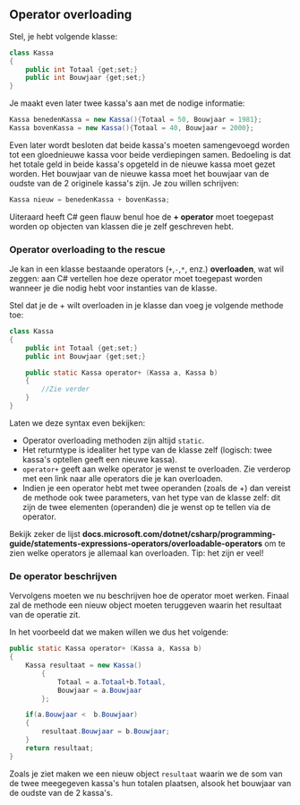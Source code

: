 ## Operator overloading

Stel, je hebt volgende klasse:

```java
class Kassa
{
    public int Totaal {get;set;}
    public int Bouwjaar {get;set;}
}
```

Je maakt even later twee kassa's aan met de nodige informatie:

```java
Kassa benedenKassa = new Kassa(){Totaal = 50, Bouwjaar = 1981};
Kassa bovenKassa = new Kassa(){Totaal = 40, Bouwjaar = 2000};
```

Even later wordt besloten dat beide kassa's moeten samengevoegd worden tot een gloednieuwe kassa voor beide verdiepingen samen. Bedoeling is dat het totale geld in beide kassa's opgeteld in de nieuwe kassa moet gezet worden. Het bouwjaar van de nieuwe kassa moet het bouwjaar van de oudste van de 2 originele kassa's zijn.
Je zou willen schrijven:


```java
Kassa nieuw = benedenKassa + bovenKassa;
```

Uiteraard heeft C# geen flauw benul hoe de **+ operator** moet toegepast worden op objecten van klassen die je zelf geschreven hebt.

### Operator overloading to the rescue

Je kan in een klasse bestaande operators (``+``,``-``,``*``, enz.) **overloaden**, wat wil zeggen: aan C# vertellen hoe deze operator moet toegepast worden wanneer je die nodig hebt voor instanties van de klasse.

Stel dat je de + wilt overloaden in je klasse dan voeg je volgende methode toe:

```java
class Kassa
{
    public int Totaal {get;set;}
    public int Bouwjaar {get;set;}

    public static Kassa operator+ (Kassa a, Kassa b)
    {
        //Zie verder
    }
}
```




Laten we deze syntax even bekijken:

* Operator overloading methoden zijn altijd ``static``.
* Het returntype is idealiter het type van de klasse zelf (logisch: twee kassa's optellen geeft een nieuwe kassa).
* ``operator+`` geeft aan welke operator je wenst te overloaden. Zie verderop met een link naar alle operators die je kan overloaden.
* Indien je een operator hebt met twee operanden (zoals de +) dan vereist de methode ook twee parameters, van het type van de klasse zelf: dit zijn de twee elementen (operanden) die je wenst op te tellen via de operator.

Bekijk zeker de lijst  **docs.microsoft.com/dotnet/csharp/programming-guide/statements-expressions-operators/overloadable-operators** om te zien welke operators je allemaal kan overloaden. Tip: het zijn er veel!

### De operator beschrijven

Vervolgens moeten we nu beschrijven hoe de operator moet werken. Finaal zal de methode een nieuw object moeten teruggeven waarin het resultaat van de operatie zit.

In het voorbeeld dat we maken willen we dus het volgende:

```java
public static Kassa operator+ (Kassa a, Kassa b)
{
    Kassa resultaat = new Kassa()
        {
            Totaal = a.Totaal+b.Totaal,
            Bouwjaar = a.Bouwjaar
        };

    if(a.Bouwjaar <  b.Bouwjaar)
    {
        resultaat.Bouwjaar = b.Bouwjaar;
    }
    return resultaat;
}
```

Zoals je ziet maken we een nieuw object ``resultaat`` waarin we de som van de twee meegegeven kassa's hun totalen plaatsen, alsook het bouwjaar van de oudste van de 2 kassa's.
